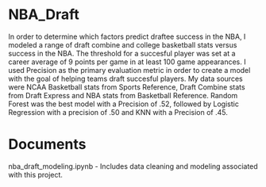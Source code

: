 # NBA_Draft

In order to determine which factors predict draftee success in the NBA, I modeled a range of draft combine and college basketball stats versus success in the NBA.  The threshold for a succesful player was set at a career average of 9 points per game in at least 100 game appearances.  I used Precision as the primary evaluation metric in order to create a model with the goal of helping teams draft succesful players.  My data sources were NCAA Basketball stats from Sports Reference, Draft Combine stats from Draft Express and NBA stats from Basketball Reference.  Random Forest was the best model with a Precision of .52, followed by Logistic Regression with a precision of .50 and KNN with a Precision of .45.

# Documents

nba_draft_modeling.ipynb - Includes data cleaning and modeling associated with this project.
